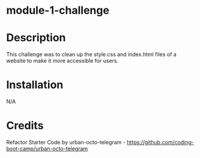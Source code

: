 # module-1-challenge
# Description
This challenge was to clean up the style.css and index.html files of a website to make it more accessible for users.

# Installation
N/A

# Credits
Refactor Starter Code by urban-octo-telegram - https://github.com/coding-boot-camp/urban-octo-telegram